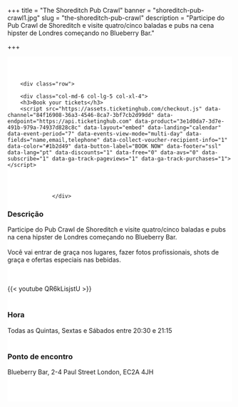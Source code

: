 ﻿+++
title = "The Shoreditch Pub Crawl"
banner = "shoreditch-pub-crawl1.jpg"
slug = "the-shoreditch-pub-crawl"
description = "Participe do Pub Crawl de Shoreditch e visite quatro/cinco baladas e pubs na cena hipster de Londres começando no Blueberry Bar."

+++

<section class="mbr-section" id="msg-box5-1w" style="background-color: rgb(255, 255, 255); padding-top: 40px; padding-bottom: 40px;">
    <div class="container">

        <div class="row">

        <div class="col-md-6 col-lg-5 col-xl-4">
        <h3>Book your tickets</h3>
        <script src="https://assets.ticketinghub.com/checkout.js" data-channel="84f16908-36a3-4546-8ca7-3bf7cb2d99dd" data-endpoint="https://api.ticketinghub.com" data-product="3e1d0da7-3d7e-491b-979a-74937d828c8c" data-layout="embed" data-landing="calendar" data-event-period="7" data-events-view-mode="multi-day" data-fields="name,email,telephone" data-collect-voucher-recipient-info="1" data-color="#1b2d49" data-button-label="BOOK NOW" data-footer="ssl" data-lang="pt" data-discounts="1" data-free="0" data-avs="0" data-subscribe="1" data-ga-track-pageviews="1" data-ga-track-purchases="1"></script>




                  </div>
<div class="col-md-6 col-lg-7 col-xl-8"><h3 class="mbr-section-title display-2">Descrição</h3>

Participe do Pub Crawl de Shoreditch e visite quatro/cinco baladas e pubs na cena hipster de Londres começando no Blueberry Bar.<br><br>
Você vai entrar de graça nos lugares, fazer fotos profissionais, shots de graça e ofertas especiais nas bebidas.

<br>
<br>
{{< youtube QR6kLisjstU >}}
<br>
<br>
<h3 class="mbr-section-title display-2">Hora</h3>
Todas as Quintas, Sextas e Sábados entre 20:30 e 21:15
<br>
<br>

<h3 class="mbr-section-title display-2">Ponto de encontro</h3>
Blueberry Bar, 2-4 Paul Street London, EC2A 4JH
<br>
<br>
<script src='https://static.citymapper.com/js/embed/widget.js' data-slug='t2y58w' data-width=600 ></script></div>


</section>
